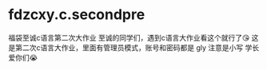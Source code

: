 # fdzcxy.c.secondpre
福袋至诚c语言第二次大作业
至诚的同学们，遇到c语言大作业看这个就行了😘
这是第二次c语言大作业，里面有管理员模式，账号和密码都是   gly
注意是小写
学长爱你们😭
